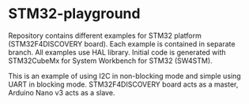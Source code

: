 # STM32-playground
Repository contains different examples for STM32 platform (STM32F4DISCOVERY board). Each example is contained in separate branch.
All examples use HAL library. Initial code is generated with STM32CubeMx for System Workbench for STM32 (SW4STM).

This is an example of using I2C in non-blocking mode and simple using UART in blocking mode. STM32F4DISCOVERY board acts as a master, Arduino Nano v3 acts as a slave.
